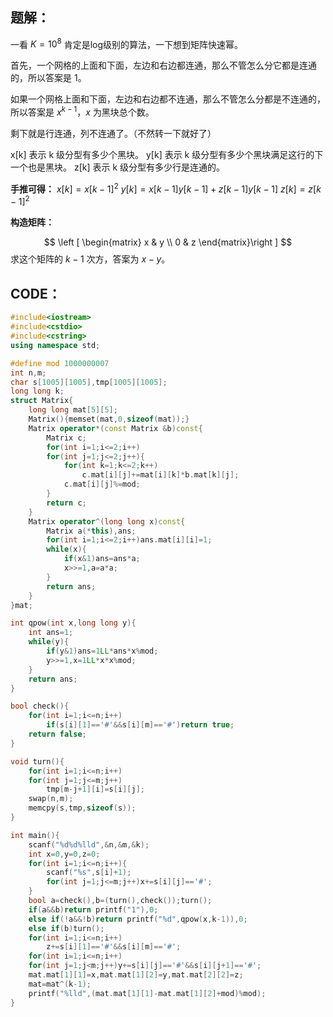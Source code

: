 ## 题解：
一看 $K=10^8$ 肯定是log级别的算法，一下想到矩阵快速幂。

首先，一个网格的上面和下面，左边和右边都连通，那么不管怎么分它都是连通的，所以答案是 $1$。

如果一个网格上面和下面，左边和右边都不连通，那么不管怎么分都是不连通的，所以答案是 $x^{k-1}$，$x$ 为黑块总个数。

剩下就是行连通，列不连通了。（不然转一下就好了）

x[k] 表示 k 级分型有多少个黑块。
y[k] 表示 k 级分型有多少个黑块满足这行的下一个也是黑块。
z[k] 表示 k 级分型有多少行是连通的。

**手推可得：**
$x[k]=x[k-1]^2$
$y[k]=x[k-1]y[k-1]+z[k-1]y[k-1]$
$z[k]=z[k-1]^2$

**构造矩阵：**

  $$ \left [ \begin{matrix}
   x & y \\
   0 & z 
  \end{matrix}\right ] $$
求这个矩阵的 $k-1$ 次方，答案为 $x-y$。

## CODE：
```cpp
#include<iostream>
#include<cstdio>
#include<cstring>
using namespace std;

#define mod 1000000007
int n,m;
char s[1005][1005],tmp[1005][1005];
long long k;
struct Matrix{
	long long mat[5][5];
	Matrix(){memset(mat,0,sizeof(mat));}
	Matrix operator*(const Matrix &b)const{
		Matrix c;
		for(int i=1;i<=2;i++)
		for(int j=1;j<=2;j++){
			for(int k=1;k<=2;k++)
				c.mat[i][j]+=mat[i][k]*b.mat[k][j];
			c.mat[i][j]%=mod;
		}
		return c;
	}
	Matrix operator^(long long x)const{
		Matrix a(*this),ans;
		for(int i=1;i<=2;i++)ans.mat[i][i]=1;
		while(x){
			if(x&1)ans=ans*a;
			x>>=1,a=a*a;
		}
		return ans;
	}
}mat;

int qpow(int x,long long y){
	int ans=1;
	while(y){
		if(y&1)ans=1LL*ans*x%mod;
		y>>=1,x=1LL*x*x%mod;
	}
	return ans;
}

bool check(){
	for(int i=1;i<=n;i++)
		if(s[i][1]=='#'&&s[i][m]=='#')return true;
	return false;
}

void turn(){
	for(int i=1;i<=n;i++)
	for(int j=1;j<=m;j++)
		tmp[m-j+1][i]=s[i][j];
	swap(n,m);
	memcpy(s,tmp,sizeof(s));
}

int main(){
	scanf("%d%d%lld",&n,&m,&k);
	int x=0,y=0,z=0;
	for(int i=1;i<=n;i++){
		scanf("%s",s[i]+1);
		for(int j=1;j<=m;j++)x+=s[i][j]=='#';
	}	
	bool a=check(),b=(turn(),check());turn();
	if(a&&b)return printf("1"),0;
	else if(!a&&!b)return printf("%d",qpow(x,k-1)),0;
	else if(b)turn();
	for(int i=1;i<=n;i++)
		z+=s[i][1]=='#'&&s[i][m]=='#';
	for(int i=1;i<=n;i++)
	for(int j=1;j<m;j++)y+=s[i][j]=='#'&&s[i][j+1]=='#';
	mat.mat[1][1]=x,mat.mat[1][2]=y,mat.mat[2][2]=z;
	mat=mat^(k-1);
	printf("%lld",(mat.mat[1][1]-mat.mat[1][2]+mod)%mod);
}
```